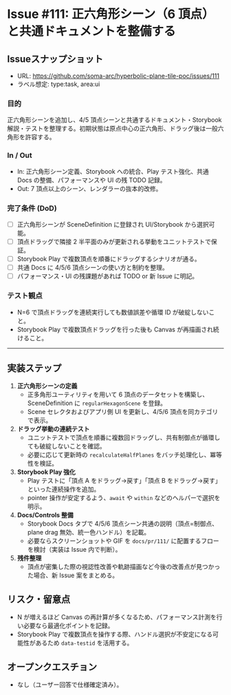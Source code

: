 # Issue #111: 正六角形シーン（6 頂点）と共通ドキュメントを整備する

## Issueスナップショット
- URL: https://github.com/soma-arc/hyperbolic-plane-tile-poc/issues/111
- ラベル想定: type:task, area:ui

### 目的
正六角形シーンを追加し、4/5 頂点シーンと共通するドキュメント・Storybook 解説・テストを整理する。初期状態は原点中心の正六角形、ドラッグ後は一般六角形を許容する。

### In / Out
- In: 正六角形シーン定義、Storybook への統合、Play テスト強化、共通 Docs の整備、パフォーマンスや UI の残 TODO 記録。
- Out: 7 頂点以上のシーン、レンダラーの抜本的改修。

### 完了条件 (DoD)
- [ ] 正六角形シーンが SceneDefinition に登録され UI/Storybook から選択可能。
- [ ] 頂点ドラッグで隣接 2 半平面のみが更新される挙動をユニットテストで保証。
- [ ] Storybook Play で複数頂点を順番にドラッグするシナリオが通る。
- [ ] 共通 Docs に 4/5/6 頂点シーンの使い方と制約を整理。
- [ ] パフォーマンス・UI の残課題があれば TODO or 新 Issue に明記。

### テスト観点
- N=6 で頂点ドラッグを連続実行しても数値誤差や循環 ID が破綻しないこと。
- Storybook Play で複数頂点ドラッグを行った後も Canvas が再描画され続けること。

---

## 実装ステップ
1. **正六角形シーンの定義**
   - 正多角形ユーティリティを用いて 6 頂点のデータセットを構築し、SceneDefinition に `regularHexagonScene` を登録。
   - Scene セレクタおよびアプリ側 UI を更新し、4/5/6 頂点を同カテゴリで表示。
2. **ドラッグ挙動の連続テスト**
   - ユニットテストで頂点を順番に複数回ドラッグし、共有制御点が循環しても破綻しないことを確認。
   - 必要に応じて更新時の `recalculateHalfPlanes` をバッチ処理化し、冪等性を検証。
3. **Storybook Play 強化**
   - Play テストに「頂点 A をドラッグ→戻す」「頂点 B をドラッグ→戻す」といった連続操作を追加。
   - pointer 操作が安定するよう、`await` や `within` などのヘルパーで選択を明示。
4. **Docs/Controls 整備**
   - Storybook Docs タブで 4/5/6 頂点シーン共通の説明（頂点=制御点、plane drag 無効、統一色ハンドル）を記載。
   - 必要ならスクリーンショットや GIF を `docs/pr/111/` に配置するフローを検討（実装は Issue 内で判断）。
5. **残件整理**
   - 頂点が密集した際の視認性改善や軌跡描画など今後の改善点が見つかった場合、新 Issue 案をまとめる。

## リスク・留意点
- N が増えるほど Canvas の再計算が多くなるため、パフォーマンス計測を行い必要なら最適化ポイントを記録。
- Storybook Play で複数頂点を操作する際、ハンドル選択が不安定になる可能性があるため `data-testid` を活用する。

## オープンクエスチョン
- なし（ユーザー回答で仕様確定済み）。
